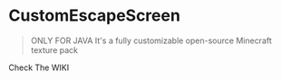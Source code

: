# CustomEscapeScreen
> ONLY FOR JAVA
It's a fully customizable open-source Minecraft texture pack

Check The WIKI
